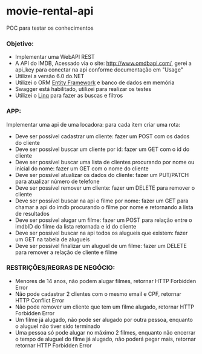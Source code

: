 # movie-rental-api
POC para testar os conhecimentos

### Objetivo:
* Implementar uma WebAPI REST
* A API do IMDB, Acessado via o site: http://www.omdbapi.com/, gerei a api_key para conectar na api conforme documentação em "Usage"
* Utilizei a versão 6.0 do.NET
* Utilizei o ORM [Entity Framework](https://learn.microsoft.com/pt-br/ef/) e banco de dados em memória
* Swagger está habilitado, utilizei para realizar os testes
* Utilizei o [Linq](https://learn.microsoft.com/pt-br/dotnet/csharp/programming-guide/concepts/linq/) para fazer as buscas e filtros

### APP:
Implementar uma api de uma locadora: para cada item criar uma rota:
- Deve ser possível cadastrar um cliente: fazer um POST com os dados do cliente
- Deve ser possível buscar um cliente por id: fazer um GET com o id do cliente
- Deve ser possível buscar uma lista de clientes procurando por nome ou inicial do nome: fazer um GET com o nome do cliente
- Deve ser possível atualizar os dados do cliente: fazer um PUT/PATCH para atualizar número de telefone
- Deve ser possível remover um cliente: fazer um DELETE para remover o cliente
- Deve ser possível buscar na api o filme por nome: fazer um GET para chamar a api do imdb procurando o filme por nome e retornando a lista de resultados
- Deve ser possível alugar um filme: fazer um POST para relação entre o imdbID do filme da lista retornada e id do cliente
- Deve ser possivel buscar na api todos os alugueis que existem: fazer um GET na tabela de alugueis
- Deve ser possível finalizar um aluguel de um filme: fazer um DELETE para remover a relação de cliente e filme

### RESTRIÇÕES/REGRAS DE NEGÓCIO:
* Menores de 14 anos, não podem alugar filmes, retornar HTTP Forbidden Error
* Não pode cadastrar 2 clientes com o mesmo email e CPF, retornar HTTP Conflict Error
* Não pode remover um cliente que tem um filme alugado, retornar HTTP Forbidden Error
* Um filme já alugado, não pode ser alugado por outra pessoa, enquanto o aluguel não tiver sido terminado
* Uma pessoa só pode alugar no máximo 2 filmes, enquanto não encerrar o tempo de aluguel do filme já alugado, não poderá pegar mais, retornar retornar HTTP Forbidden Error

